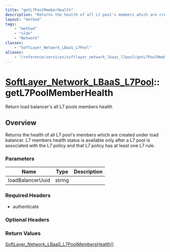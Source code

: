```yaml
---
title: "getL7PoolMemberHealth"
description: "Returns the health of all L7 pool's members which are created under load balancer. L7 members health status is available... "
layout: "method"
tags:
    - "method"
    - "sldn"
    - "Network"
classes:
    - "SoftLayer_Network_LBaaS_L7Pool"
aliases:
    - "/reference/services/softlayer_network_lbaas_l7pool/getL7PoolMemberHealth"
---
```

# [SoftLayer_Network_LBaaS_L7Pool](/reference/services/SoftLayer_Network_LBaaS_L7Pool)::getL7PoolMemberHealth

Return load balancer's all L7 pools members health


## Overview 
Returns the health of all L7 pool's members which are created under load balancer. L7 members health status is available only after a L7 pool is associated with the L7 policy and that L7 policy has at least one L7 rule. 

### Parameters 
|Name | Type | Description |
| --- | --- | --- |
|loadBalancerUuid| string| |


### Required Headers
* authenticate

### Optional Headers

### Return Values
<a href='/reference/datatypes/SoftLayer_Network_LBaaS_L7PoolMembersHealth'>SoftLayer_Network_LBaaS_L7PoolMembersHealth[] </a>

